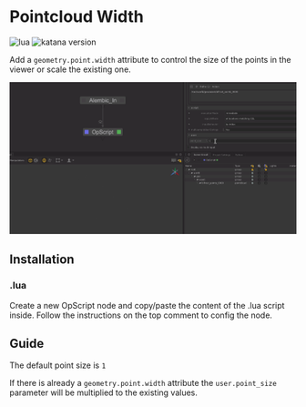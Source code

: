 # Pointcloud Width

![lua](https://img.shields.io/badge/Lua-any-4f4f4f?labelColor=000090&logo=lua&logoColor=white)
![katana version](https://img.shields.io/badge/Katana-any-4f4f4f?labelColor=FCB123&logo=katana&logoColor=black)

Add a `geometry.point.width` attribute to control the size of the points in
the viewer or scale the existing one.

![demo](./demo.gif)


## Installation

### .lua

Create a new OpScript node and copy/paste the content of the .lua script inside.
Follow the instructions on the top comment to config the node.

## Guide

The default point size is `1` 

If there is already a `geometry.point.width` attribute the `user.point_size`
parameter will be multiplied to the existing values.

